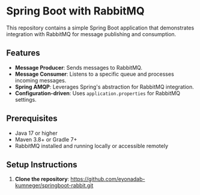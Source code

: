 # **Spring Boot with RabbitMQ**

This repository contains a simple Spring Boot application that demonstrates integration with RabbitMQ for message publishing and consumption.

## **Features**
- **Message Producer**: Sends messages to RabbitMQ.
- **Message Consumer**: Listens to a specific queue and processes incoming messages.
- **Spring AMQP**: Leverages Spring's abstraction for RabbitMQ integration.
- **Configuration-driven**: Uses `application.properties` for RabbitMQ settings.

## **Prerequisites**
- Java 17 or higher
- Maven 3.8+ or Gradle 7+
- RabbitMQ installed and running locally or accessible remotely

## **Setup Instructions**

1. **Clone the repository**:
  https://github.com/eyonadab-kumneger/springboot-rabbit.git
